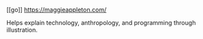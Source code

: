 [[go]] https://maggieappleton.com/

Helps explain technology, anthropology, and programming through illustration.

